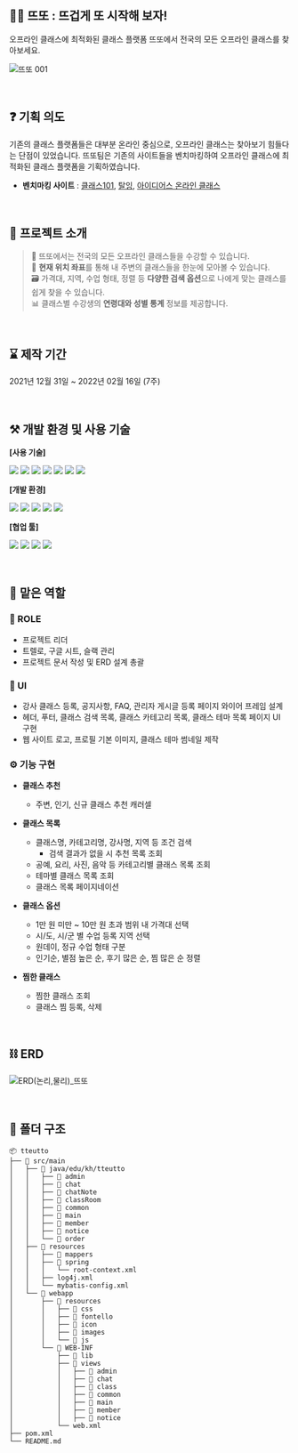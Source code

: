 ## 👩‍🏫 뜨또 : 뜨겁게 또 시작해 보자!
오프라인 클래스에 최적화된 클래스 플랫폼 뜨또에서 전국의 모든 오프라인 클래스를 찾아보세요.

![뜨또 001](https://user-images.githubusercontent.com/110330040/183922817-8309ad64-9e0c-48c5-99fe-59735f4cc9c9.png)

<br>

## ❓ 기획 의도
기존의 클래스 플랫폼들은 대부분 온라인 중심으로, 오프라인 클래스는 찾아보기 힘들다는 단점이 있었습니다. 뜨또팀은 기존의 사이트들을 벤치마킹하여 오프라인 클래스에 최적화된 클래스 플랫폼을 기획하였습니다.

 * **벤치마킹 사이트** : 
[클래스101](http://class101.net/), [탈잉](https://taling.me/), [아이디어스 온라인 클래스](https://www.idus.com/oc)

<br>

## 👋 프로젝트 소개
> 📝 뜨또에서는 전국의 모든 오프라인 클래스들을 수강할 수 있습니다.  
📍 **현재 위치 좌표**를 통해 내 주변의 클래스들을 한눈에 모아볼 수 있습니다.  
🗃️ 가격대, 지역, 수업 형태, 정렬 등 **다양한 검색 옵션**으로 나에게 맞는 클래스를 쉽게 찾을 수 있습니다.  
📊 클래스별 수강생의 **연령대와 성별 통계** 정보를 제공합니다.

<br>

## ⌛ 제작 기간
2021년 12월 31일 ~ 2022년 02월 16일 (7주)

<br>

## ⚒️ 개발 환경 및 사용 기술
**[사용 기술]**
<p>
  <img src="https://img.shields.io/badge/java-007396?style=flat-square&logo=java&logoColor=white">
  <img src="https://img.shields.io/badge/Oracle-F80000?style=flat-square&logo=Oracle&logoColor=white">
  <img src="https://img.shields.io/badge/HTML5-E34F26?style=flat-square&logo=HTML5&logoColor=white">
  <img src="https://img.shields.io/badge/CSS3-1572B6?style=flat-square&logo=CSS3&logoColor=white">
  <img src="https://img.shields.io/badge/JavaScript-F7DF1E?style=flat-square&logo=JavaScript&logoColor=black">
  <img src="https://img.shields.io/badge/JSON-000000?style=flat-square&logo=JSON&logoColor=white">
  <img src="https://img.shields.io/badge/jQuery-0769AD?style=flat-square&logo=jQuery&logoColor=white">
</p>

**[개발 환경]**
<p>
  <img src="https://img.shields.io/badge/Visual Studio Code-007ACC?style=flat-square&logo=Visual Studio Code&logoColor=white">
  <img src="https://img.shields.io/badge/Eclipse IDE-2C2255?style=flat-square&logo=Eclipse IDE&logoColor=white">
  <img src="https://img.shields.io/badge/Spring-6DB33F?style=flat-square&logo=Spring&logoColor=white">
  <img src="https://img.shields.io/badge/Apache Tomcat-F8DC75?style=flat-square&logo=Apache Tomcat&logoColor=black">
  <img src="https://img.shields.io/badge/Bootstrap-7952B3?style=flat-square&logo=Bootstrap&logoColor=white">
</p>

**[협업 툴]**
<p>
  <img src="https://img.shields.io/badge/Trello-0052CC?style=flat-square&logo=Trello&logoColor=white">
  <img src="https://img.shields.io/badge/Slack-4A154B?style=flat-square&logo=Slack&logoColor=white">
  <img src="https://img.shields.io/badge/Sourcetree-0052CC?style=flat-square&logo=Sourcetree&logoColor=white">
  <img src="https://img.shields.io/badge/GitHub-181717?style=flat-square&logo=GitHub&logoColor=white">
</p>

<br>

##  🌱 맡은 역할

### **📣 ROLE**
- 프로젝트 리더
- 트렐로, 구글 시트, 슬랙 관리
- 프로젝트 문서 작성 및 ERD 설계 총괄

### **🎨 UI**
- 강사 클래스 등록, 공지사항, FAQ, 관리자 게시글 등록 페이지 와이어 프레임 설계
- 헤더, 푸터, 클래스 검색 목록, 클래스 카테고리 목록, 클래스 테마 목록 페이지 UI 구현
- 웹 사이트 로고, 프로필 기본 이미지, 클래스 테마 썸네일 제작

### **⚙️ 기능 구현**
- **클래스 추천**
  - 주변, 인기, 신규 클래스 추천 캐러셀

- **클래스 목록**
  - 클래스명, 카테고리명, 강사명, 지역 등 조건 검색
    - 검색 결과가 없을 시 추천 목록 조회
  - 공예, 요리, 사진, 음악 등 카테고리별 클래스 목록 조회
  - 테마별 클래스 목록 조회
  - 클래스 목록 페이지네이션

- **클래스 옵션**
  - 1만 원 미만 ~ 10만 원 초과 범위 내 가격대 선택
  - 시/도, 시/군 별 수업 등록 지역 선택
  - 원데이, 정규 수업 형태 구분
  - 인기순, 별점 높은 순, 후기 많은 순, 찜 많은 순 정렬

- **찜한 클래스**
  - 찜한 클래스 조회
  - 클래스 찜 등록, 삭제

<br>

## ⛓️ ERD
![ERD(논리,물리)_뜨또](https://user-images.githubusercontent.com/110330040/186585403-977d28b5-c549-4150-9bbf-f8a007159103.png)

<br>

## 📂 폴더 구조
```
📦 tteutto
├── 📁 src/main
│   ├── 📁 java/edu/kh/tteutto
│   │   ├── 📁 admin
│   │   ├── 📁 chat
│   │   ├── 📁 chatNote
│   │   ├── 📁 classRoom
│   │   ├── 📁 common
│   │   ├── 📁 main
│   │   ├── 📁 member
│   │   ├── 📁 notice
│   │   └── 📁 order
│   ├── 📁 resources
│   │   ├── 📁 mappers
│   │   ├── 📁 spring
│   │   │   └── root-context.xml
│   │   ├── log4j.xml
│   │   └── mybatis-config.xml
│   └── 📁 webapp
│       ├── 📁 resources
│       │   ├── 📁 css
│       │   ├── 📁 fontello
│       │   ├── 📁 icon
│       │   ├── 📁 images
│       │   └── 📁 js
│       └── 📁 WEB-INF
│           ├── 📁 lib
│           ├── 📁 views
│           │   ├── 📁 admin
│           │   ├── 📁 chat
│           │   ├── 📁 class
│           │   ├── 📁 common
│           │   ├── 📁 main
│           │   ├── 📁 member
│           │   ├── 📁 notice
│           └── web.xml
├── pom.xml
└── README.md
```
